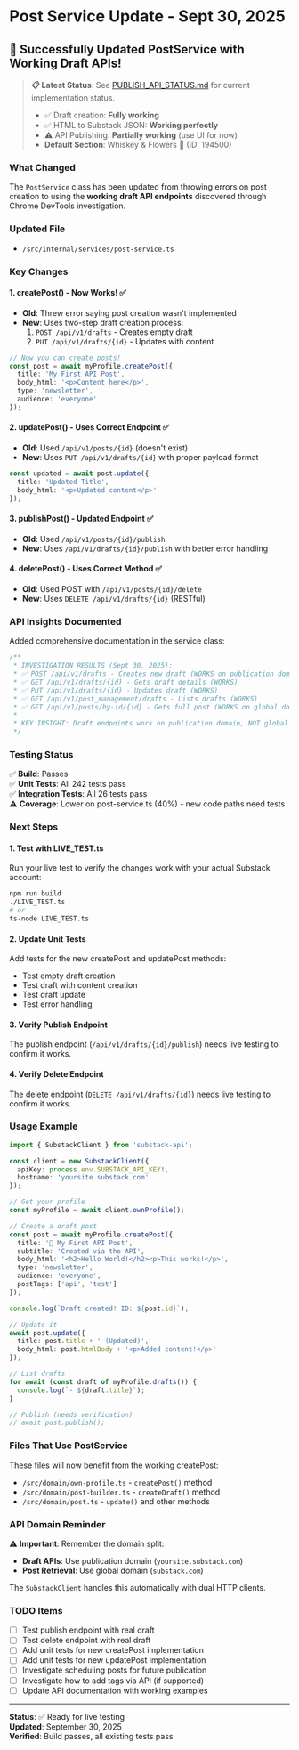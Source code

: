 # Post Service Update - Sept 30, 2025

## 🎉 Successfully Updated PostService with Working Draft APIs!

> **📋 Latest Status**: See [PUBLISH_API_STATUS.md](./PUBLISH_API_STATUS.md) for current implementation status.
> - ✅ Draft creation: **Fully working**
> - ✅ HTML to Substack JSON: **Working perfectly**
> - ⚠️ API Publishing: **Partially working** (use UI for now)
> - **Default Section**: Whiskey & Flowers 🌸 (ID: 194500)

### What Changed

The `PostService` class has been updated from throwing errors on post creation to using the **working draft API endpoints** discovered through Chrome DevTools investigation.

### Updated File
- `/src/internal/services/post-service.ts`

### Key Changes

#### 1. **createPost() - Now Works!** ✅
- **Old**: Threw error saying post creation wasn't implemented
- **New**: Uses two-step draft creation process:
  1. `POST /api/v1/drafts` - Creates empty draft
  2. `PUT /api/v1/drafts/{id}` - Updates with content

```typescript
// Now you can create posts!
const post = await myProfile.createPost({
  title: 'My First API Post',
  body_html: '<p>Content here</p>',
  type: 'newsletter',
  audience: 'everyone'
});
```

#### 2. **updatePost() - Uses Correct Endpoint** ✅
- **Old**: Used `/api/v1/posts/{id}` (doesn't exist)
- **New**: Uses `PUT /api/v1/drafts/{id}` with proper payload format

```typescript
const updated = await post.update({
  title: 'Updated Title',
  body_html: '<p>Updated content</p>'
});
```

#### 3. **publishPost() - Updated Endpoint** ✅
- **Old**: Used `/api/v1/posts/{id}/publish`
- **New**: Uses `/api/v1/drafts/{id}/publish` with better error handling

#### 4. **deletePost() - Uses Correct Method** ✅
- **Old**: Used POST with `/api/v1/posts/{id}/delete`
- **New**: Uses `DELETE /api/v1/drafts/{id}` (RESTful)

### API Insights Documented

Added comprehensive documentation in the service class:

```typescript
/**
 * INVESTIGATION RESULTS (Sept 30, 2025):
 * ✅ POST /api/v1/drafts - Creates new draft (WORKS on publication domain)
 * ✅ GET /api/v1/drafts/{id} - Gets draft details (WORKS)
 * ✅ PUT /api/v1/drafts/{id} - Updates draft (WORKS)
 * ✅ GET /api/v1/post_management/drafts - Lists drafts (WORKS)
 * ✅ GET /api/v1/posts/by-id/{id} - Gets full post (WORKS on global domain)
 * 
 * KEY INSIGHT: Draft endpoints work on publication domain, NOT global substack.com!
 */
```

### Testing Status

✅ **Build**: Passes  
✅ **Unit Tests**: All 242 tests pass  
✅ **Integration Tests**: All 26 tests pass  
⚠️ **Coverage**: Lower on post-service.ts (40%) - new code paths need tests

### Next Steps

#### 1. Test with LIVE_TEST.ts
Run your live test to verify the changes work with your actual Substack account:

```bash
npm run build
./LIVE_TEST.ts
# or
ts-node LIVE_TEST.ts
```

#### 2. Update Unit Tests
Add tests for the new createPost and updatePost methods:
- Test empty draft creation
- Test draft with content creation
- Test draft update
- Test error handling

#### 3. Verify Publish Endpoint
The publish endpoint (`/api/v1/drafts/{id}/publish`) needs live testing to confirm it works.

#### 4. Verify Delete Endpoint
The delete endpoint (`DELETE /api/v1/drafts/{id}`) needs live testing to confirm it works.

### Usage Example

```typescript
import { SubstackClient } from 'substack-api';

const client = new SubstackClient({
  apiKey: process.env.SUBSTACK_API_KEY!,
  hostname: 'yoursite.substack.com'
});

// Get your profile
const myProfile = await client.ownProfile();

// Create a draft post
const post = await myProfile.createPost({
  title: '🤖 My First API Post',
  subtitle: 'Created via the API',
  body_html: '<h2>Hello World!</h2><p>This works!</p>',
  type: 'newsletter',
  audience: 'everyone',
  postTags: ['api', 'test']
});

console.log(`Draft created! ID: ${post.id}`);

// Update it
await post.update({
  title: post.title + ' (Updated)',
  body_html: post.htmlBody + '<p>Added content!</p>'
});

// List drafts
for await (const draft of myProfile.drafts()) {
  console.log(`- ${draft.title}`);
}

// Publish (needs verification)
// await post.publish();
```

### Files That Use PostService

These files will now benefit from the working createPost:
- `/src/domain/own-profile.ts` - `createPost()` method
- `/src/domain/post-builder.ts` - `createDraft()` method
- `/src/domain/post.ts` - `update()` and other methods

### API Domain Reminder

⚠️ **Important**: Remember the domain split:
- **Draft APIs**: Use publication domain (`yoursite.substack.com`)
- **Post Retrieval**: Use global domain (`substack.com`)

The `SubstackClient` handles this automatically with dual HTTP clients.

### TODO Items

- [ ] Test publish endpoint with real draft
- [ ] Test delete endpoint with real draft
- [ ] Add unit tests for new createPost implementation
- [ ] Add unit tests for new updatePost implementation
- [ ] Investigate scheduling posts for future publication
- [ ] Investigate how to add tags via API (if supported)
- [ ] Update API documentation with working examples

---

**Status**: ✅ Ready for live testing  
**Updated**: September 30, 2025  
**Verified**: Build passes, all existing tests pass

